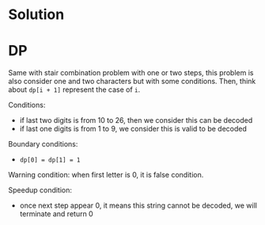 # Solution
# DP
Same with stair combination problem with one or two steps, this problem is also consider one and two characters but with some conditions.
Then, think about `dp[i + 1]` represent the case of `i`.

Conditions:
* if last two digits is from 10 to 26, then we consider this can be decoded
* if last one digits is from 1 to 9, we consider this is valid to be decoded

Boundary conditions:
* `dp[0] = dp[1] = 1`

Warning condition: when first letter is 0, it is false condition.

Speedup condition:
* once next step appear 0, it means this string cannot be decoded, we will terminate and return 0
